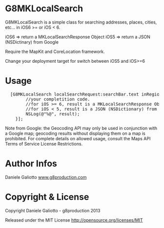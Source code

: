 G8MKLocalSearch
===============

G8MKLocalSearch is a simple class for searching addresses, places, cities, etc... in iOS6 >= or iOS &lt; 6.

iOS6 => return a MKLocalSearchResponse Object
iOS5 => return a JSON (NSDictinary) from Google

Require the MapKit and CoreLocation framework.

Change your deployment target for switch between iOS5 and iOS>=6


Usage
===============

<pre>
  [G8MKLocalSearch localSearchRequest:searchBar.text inRegion:self.map.region completition:^(id result) {
		//your completition code.
		//for iOS >= 6, result is a MKLocalSearchResponse Object;
		//for iOS &lt; 5, result is a JSON (NSDictionary) from Google.
		NSLog(@"%@", result);
	}];
</pre>

Note from Google: the Geocoding API may only be used in conjunction with a Google map; geocoding results without displaying them on a map is prohibited. For complete details on allowed usage, consult the Maps API Terms of Service License Restrictions.


Author Infos
===============

Daniele Galiotto 
<a href="http://www.g8production.com">www.g8production.com</a>


Copyright & License
===============

Copyright Daniele Galiotto - g8production 2013

Released under the MIT License http://opensource.org/licenses/MIT
